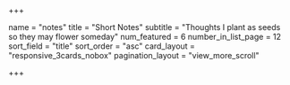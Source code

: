 +++

name = "notes"
title = "Short Notes"
subtitle = "Thoughts I plant as seeds so they may flower someday"
num_featured = 6
number_in_list_page = 12
sort_field = "title"
sort_order = "asc"
card_layout = "responsive_3cards_nobox"
pagination_layout = "view_more_scroll"

+++